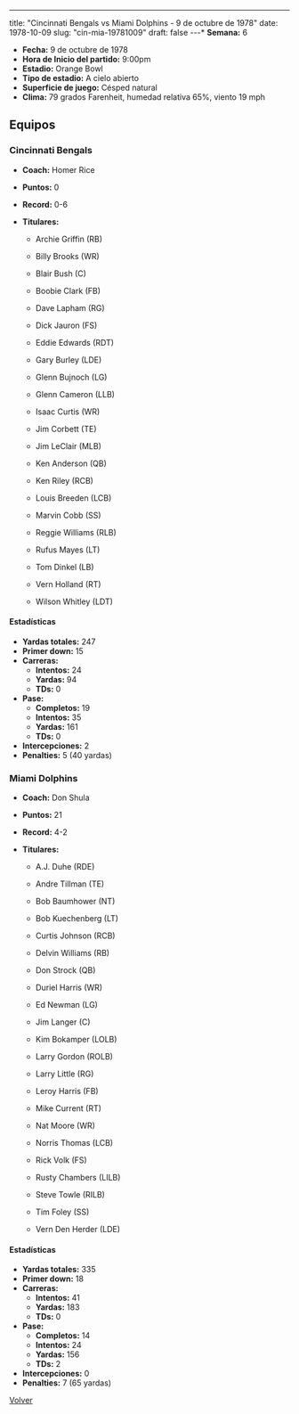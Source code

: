 ---
title: "Cincinnati Bengals vs Miami Dolphins - 9 de octubre de 1978"
date: 1978-10-09
slug: "cin-mia-19781009"
draft: false
---* **Semana:** 6
* **Fecha:** 9 de octubre de 1978
* **Hora de Inicio del partido:** 9:00pm
* **Estadio:** Orange Bowl
* **Tipo de estadio:** A cielo abierto
* **Superficie de juego:** Césped natural
* **Clima:** 79 grados Farenheit, humedad relativa 65%, viento 19 mph

## Equipos


### Cincinnati Bengals
* **Coach:** Homer Rice
* **Puntos:** 0
* **Record:** 0-6
* **Titulares:** 

  * Archie Griffin (RB) 

  * Billy Brooks (WR) 

  * Blair Bush (C) 

  * Boobie Clark (FB) 

  * Dave Lapham (RG) 

  * Dick Jauron (FS) 

  * Eddie Edwards (RDT) 

  * Gary Burley (LDE) 

  * Glenn Bujnoch (LG) 

  * Glenn Cameron (LLB) 

  * Isaac Curtis (WR) 

  * Jim Corbett (TE) 

  * Jim LeClair (MLB) 

  * Ken Anderson (QB) 

  * Ken Riley (RCB) 

  * Louis Breeden (LCB) 

  * Marvin Cobb (SS) 

  * Reggie Williams (RLB) 

  * Rufus Mayes (LT) 

  * Tom Dinkel (LB) 

  * Vern Holland (RT) 

  * Wilson Whitley (LDT) 

#### Estadísticas
* **Yardas totales:** 247
* **Primer down:** 15
* **Carreras:**
  * **Intentos:** 24
  * **Yardas:** 94
  * **TDs:** 0
* **Pase:**
  * **Completos:** 19
  * **Intentos:** 35
  * **Yardas:** 161
  * **TDs:** 0
* **Intercepciones:** 2
* **Penalties:** 5 (40 yardas)

### Miami Dolphins
* **Coach:** Don Shula
* **Puntos:** 21
* **Record:** 4-2
* **Titulares:** 

  * A.J. Duhe (RDE) 

  * Andre Tillman (TE) 

  * Bob Baumhower (NT) 

  * Bob Kuechenberg (LT) 

  * Curtis Johnson (RCB) 

  * Delvin Williams (RB) 

  * Don Strock (QB) 

  * Duriel Harris (WR) 

  * Ed Newman (LG) 

  * Jim Langer (C) 

  * Kim Bokamper (LOLB) 

  * Larry Gordon (ROLB) 

  * Larry Little (RG) 

  * Leroy Harris (FB) 

  * Mike Current (RT) 

  * Nat Moore (WR) 

  * Norris Thomas (LCB) 

  * Rick Volk (FS) 

  * Rusty Chambers (LILB) 

  * Steve Towle (RILB) 

  * Tim Foley (SS) 

  * Vern Den Herder (LDE) 

#### Estadísticas
* **Yardas totales:** 335
* **Primer down:** 18
* **Carreras:**
  * **Intentos:** 41
  * **Yardas:** 183
  * **TDs:** 0
* **Pase:**
  * **Completos:** 14
  * **Intentos:** 24
  * **Yardas:** 156
  * **TDs:** 2
* **Intercepciones:** 0
* **Penalties:** 7 (65 yardas)


[Volver](/historia/1978)
